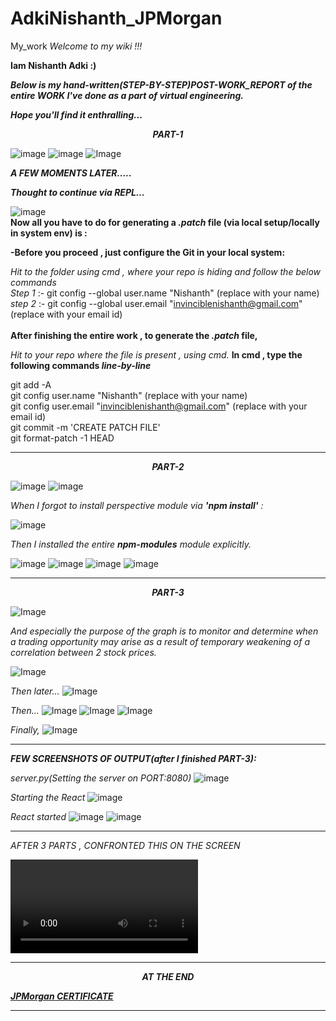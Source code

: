 # AdkiNishanth_JPMorgan
My_work
_Welcome to my wiki !!!_

**Iam Nishanth Adki :)**

***Below is my _hand-written_(STEP-BY-STEP)POST-WORK_REPORT of the entire WORK I've done as a part of virtual engineering.***

***Hope you'll find it enthralling...***

***<p align="center">PART-1</p>***

![image](https://github.com/Invincible-ni/AdkiNishanth_JPMorgan/blob/master/post_abstract/1/IMG_20200810_124346.jpg)
![image](https://github.com/Invincible-ni/AdkiNishanth_JPMorgan/blob/master/post_abstract/1/IMG_20200810_124335.jpg)
![Image](https://github.com/Invincible-ni/AdkiNishanth_JPMorgan/blob/master/post_abstract/1/IMG_20200810_124439.jpg)

***_A FEW MOMENTS LATER....._***

***_Thought to continue via REPL..._***

![image](https://github.com/Invincible-ni/AdkiNishanth_JPMorgan/blob/master/post_abstract/1/IMG_20200810_124621.jpg)
<br/>
**Now all you have to do for generating a _.patch_ file (via local setup/locally in system env) is :**

**-Before you proceed , just configure the Git in your local system:**<br/>

_Hit to the folder using cmd , where your repo is hiding and follow the below commands_<br/>
_Step 1_ :- git config --global user.name "Nishanth" (replace with your name)<br/>
_step 2_ :- git config --global user.email "invinciblenishanth@gmail.com" (replace with your email id)<br/>
<br/>
**After finishing the entire work , to generate the _.patch_ file,**

_Hit to your repo where the file is present , using cmd._
**In cmd , type the following commands _line-by-line_**<br/>

git add -A<br/>
git config user.name "Nishanth" (replace with your name)<br/>
git config user.email "invinciblenishanth@gmail.com" (replace with your email id)<br/>
git commit -m 'CREATE PATCH FILE'<br/>
git format-patch -1 HEAD<br/>

------------------------------

***<p align="center">PART-2</p>***

![image](https://github.com/Invincible-ni/AdkiNishanth_JPMorgan/blob/master/post_abstract/2/IMG_20200810_132354.jpg)
![image](https://github.com/Invincible-ni/AdkiNishanth_JPMorgan/blob/master/post_abstract/2/IMG_20200810_132749.jpg)

_When I forgot to install perspective module via ***'npm install'*** :_

![image](https://github.com/Invincible-ni/AdkiNishanth_JPMorgan/blob/master/My_files/Screenshot%20(2).png)

_Then I installed the entire ***_npm-modules_*** module explicitly._

![image](https://github.com/Invincible-ni/AdkiNishanth_JPMorgan/blob/master/post_abstract/2/IMG_20200810_132908.jpg)
![image](https://github.com/Invincible-ni/AdkiNishanth_JPMorgan/blob/master/post_abstract/2/IMG_20200810_133042.jpg)
![image](https://github.com/Invincible-ni/AdkiNishanth_JPMorgan/blob/master/post_abstract/2/IMG_20200810_133339.jpg)
![image](https://github.com/Invincible-ni/AdkiNishanth_JPMorgan/blob/master/post_abstract/2/IMG_20200810_133515.jpg)

------------------------------
 
***<p align="center">PART-3</p>***

![Image](https://github.com/Invincible-ni/AdkiNishanth_JPMorgan/blob/master/post_abstract/output/IMG_20200812_121205.jpg)

_And especially the purpose of the graph is to monitor and determine when a trading opportunity may arise as a result of temporary weakening of a correlation between 2 stock prices._

![Image](https://github.com/Invincible-ni/AdkiNishanth_JPMorgan/blob/master/post_abstract/output/IMG_20200812_122039.jpg)

_Then later..._
![Image](https://github.com/Invincible-ni/AdkiNishanth_JPMorgan/blob/master/post_abstract/output/IMG_20200812_122137.jpg)

_Then..._
![Image](https://github.com/Invincible-ni/AdkiNishanth_JPMorgan/blob/master/post_abstract/output/IMG_20200812_122358.jpg)
![Image](https://github.com/Invincible-ni/AdkiNishanth_JPMorgan/blob/master/post_abstract/output/IMG_20200812_122637.jpg)
![Image](https://github.com/Invincible-ni/AdkiNishanth_JPMorgan/blob/master/post_abstract/output/IMG_20200812_122816.jpg)

_Finally,_
![Image](https://github.com/Invincible-ni/AdkiNishanth_JPMorgan/blob/master/post_abstract/output/IMG_20200812_123059.jpg)

------------------------------

***_FEW SCREENSHOTS OF OUTPUT(after I finished PART-3):_***

_server.py(Setting the server on PORT:8080)_
![image](https://github.com/Invincible-ni/AdkiNishanth_JPMorgan/blob/master/post_abstract/output/IMG_20200810_165346.jpg)

_Starting the React_
![image](https://github.com/Invincible-ni/AdkiNishanth_JPMorgan/blob/master/post_abstract/output/IMG_20200810_165759.jpg)

_React started_
![image](https://github.com/Invincible-ni/AdkiNishanth_JPMorgan/blob/master/post_abstract/output/IMG_20200810_170310.jpg)
![image](https://github.com/Invincible-ni/AdkiNishanth_JPMorgan/blob/master/post_abstract/output/IMG_20200810_164825.jpg)

------------------------------

_AFTER 3 PARTS , CONFRONTED THIS ON THE SCREEN_

![](https://github.com/Invincible-ni/AdkiNishanth_JPMorgan/blob/master/post_abstract/output/ezgif-2-65e7fcae4fa6.mp4)

------------------------------

***<p align="center">AT THE END</p>***

***<a href="https://github.com/Invincible-ni/AdkiNishanth_JPMorgan/blob/master/post_abstract/cert.pdf">JPMorgan CERTIFICATE</a>***


------------------------------
